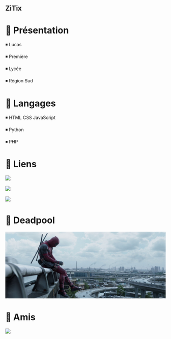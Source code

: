 ## ZiTix

# 🔷 Présentation
◾️ Lucas

◾️ Première

◾️ Lycée

◾️ Région Sud

# 🔷 Langages
◾️ HTML CSS JavaScript

◾️ Python

◾️ PHP

# 🔷 Liens
[![](https://img.shields.io/badge/-Site%20du%20lyc%C3%A9e-brightgreen?style=for-the-badge)](https://www.atrium-sud.fr/web/lpo-lyc-metier-alphonse-benoit-848031)

[![](https://img.shields.io/badge/-lycee--benoit.tech-blue?style=for-the-badge)](https://lycee-benoit.tech)

[![](https://img.shields.io/badge/-Activit%C3%A9-lightgrey?style=for-the-badge)](https://lycee-benoit.tech/NSI/prem/git/git.html)

# 🔷 Deadpool
![Deadpool Landscape](/deadpool.jpg)

# 🔷 Amis
[![](https://img.shields.io/badge/-JamesgeeK-brightgreen?style=for-the-badge)](https://www.youtube.com/c/JamesgeeK_)

